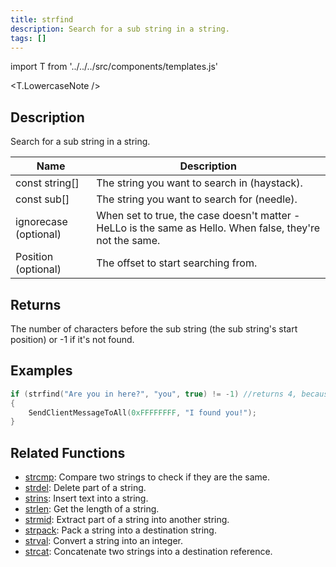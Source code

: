 ```yaml
---
title: strfind
description: Search for a sub string in a string.
tags: []
---
```


import T from '../../../src/components/templates.js'

<T.LowercaseNote />

## Description

Search for a sub string in a string.

| Name                  | Description                                                                                               |
| --------------------- | --------------------------------------------------------------------------------------------------------- |
| const string[]        | The string you want to search in (haystack).                                                              |
| const sub[]           | The string you want to search for (needle).                                                               |
| ignorecase (optional) | When set to true, the case doesn't matter - HeLLo is the same as Hello. When false, they're not the same. |
| Position (optional)   | The offset to start searching from.                                                                       |

## Returns

The number of characters before the sub string (the sub string's start position) or -1 if it's not found.

## Examples

```c
if (strfind("Are you in here?", "you", true) != -1) //returns 4, because the start of 'you' (y) is at index 4 in the string
{
    SendClientMessageToAll(0xFFFFFFFF, "I found you!");
}
```

## Related Functions

- [strcmp](strcmp.md): Compare two strings to check if they are the same.
- [strdel](strdel.md): Delete part of a string.
- [strins](strins.md): Insert text into a string.
- [strlen](strlen.md): Get the length of a string.
- [strmid](strmid.md): Extract part of a string into another string.
- [strpack](strpack.md): Pack a string into a destination string.
- [strval](strval.md): Convert a string into an integer.
- [strcat](strcat.md): Concatenate two strings into a destination reference.
